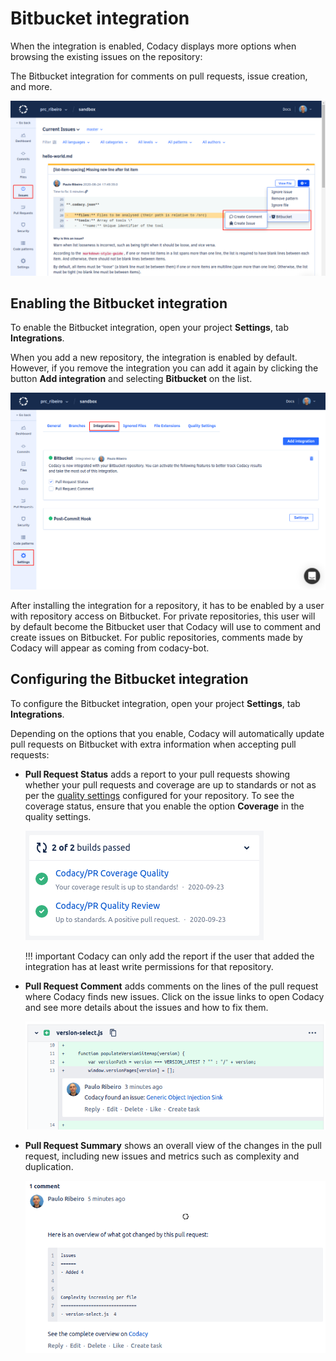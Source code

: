 # Bitbucket integration

<!-- TODO Improve intro -->
When the integration is enabled, Codacy displays more options when browsing the existing issues on the repository:

The Bitbucket integration for comments on pull requests, issue creation, and more.

![Bitbucket integration for issues](images/bitbucket-integration-issues.png)

## Enabling the Bitbucket integration

To enable the Bitbucket integration, open your project **Settings**, tab **Integrations**.

When you add a new repository, the integration is enabled by default. However, if you remove the integration you can add it again by clicking the button **Add integration** and selecting **Bitbucket** on the list.

![Bitbucket integration](images/bitbucket-integration.png)

<!-- Check this for every Git provider -->
After installing the integration for a repository, it has to be enabled by a user with repository access on Bitbucket. For private repositories, this user will by default become the Bitbucket user that Codacy will use to comment and create issues on Bitbucket. For public repositories, comments made by Codacy will appear as coming from codacy-bot.

## Configuring the Bitbucket integration

To configure the Bitbucket integration, open your project **Settings**, tab **Integrations**.

Depending on the options that you enable, Codacy will automatically update pull requests on Bitbucket with extra information when accepting pull requests:

-   **Pull Request Status** adds a report to your pull requests showing whether your pull requests and coverage are up to standards or not as per the [quality settings](../../repositories/quality-settings.md) configured for your repository. To see the coverage status, ensure that you enable the option **Coverage** in the quality settings. 

    ![Pull request status on Bitbucket](images/bitbucket-integration-pr-status.png)

    !!! important
        Codacy can only add the report if the user that added the integration has at least write permissions for that repository.

-   **Pull Request Comment** adds comments on the lines of the pull request where Codacy finds new issues. Click on the issue links to open Codacy and see more details about the issues and how to fix them.

    ![Pull request comment on Bitbucket](images/bitbucket-integration-pr-comment.png)

-   **Pull Request Summary** shows an overall view of the changes in the pull request, including new issues and metrics such as complexity and duplication.

    ![Pull request summary on Bitbucket](images/bitbucket-integration-pr-summary.png)
